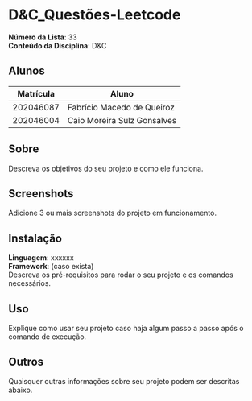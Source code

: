 # D&C_Questões-Leetcode

**Número da Lista**: 33<br>
**Conteúdo da Disciplina**: D&C<br>

## Alunos
|Matrícula | Aluno |
| -- | -- |
| 202046087 | Fabrício Macedo de Queiroz |
| 202046004 | Caio Moreira Sulz Gonsalves |

## Sobre 
Descreva os objetivos do seu projeto e como ele funciona. 

## Screenshots
Adicione 3 ou mais screenshots do projeto em funcionamento.

## Instalação 
**Linguagem**: xxxxxx<br>
**Framework**: (caso exista)<br>
Descreva os pré-requisitos para rodar o seu projeto e os comandos necessários.

## Uso 
Explique como usar seu projeto caso haja algum passo a passo após o comando de execução.

## Outros 
Quaisquer outras informações sobre seu projeto podem ser descritas abaixo.




